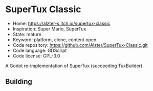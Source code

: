 # SuperTux Classic

- Home: https://alzter-s.itch.io/supertux-classic
- Inspiration: Super Mario, SuperTux
- State: mature
- Keyword: platform, clone, content open
- Code repository: https://github.com/Alzter/SuperTux-Classic.git
- Code language: GDScript
- Code license: GPL-3.0

A Godot re-implementation of SuperTux (succeeding TuxBuilder)

## Building
